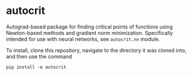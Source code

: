 # autocrit

Autograd-based package for finding critical points of functions using Newton-based methods and gradient norm minimization.
Specifically intended for use with neural networks, see `autocrit.nn` module.

To install, clone this repository, navigate to the directory it was cloned into, and then use the command
```
pip install -e autocrit
```
